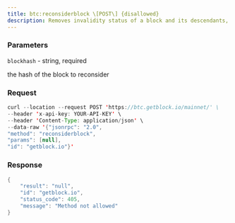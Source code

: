 ```yaml
---
title: btc:reconsiderblock \[POST\] {disallowed}
description: Removes invalidity status of a block and its descendants, reconsiderthem for activation.This can be used to undo the effects of invalidateblock.
---
```


### Parameters


`blockhash` - string, required

the hash of the block to reconsider

### Request

``` java
curl --location --request POST 'https://btc.getblock.io/mainnet/' \
--header 'x-api-key: YOUR-API-KEY' \
--header 'Content-Type: application/json' \
--data-raw '{"jsonrpc": "2.0",
"method": "reconsiderblock",
"params": [null],
"id": "getblock.io"}'
```

###  Response

``` java
{
    "result": "null",
    "id": "getblock.io",
    "status_code": 405,
    "message": "Method not allowed"
}
```

